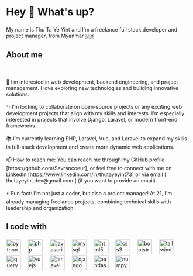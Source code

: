 <h1 align="left">Hey 👋 What's up?</h1>

###

<p align="left">My name is Thu Ta Ye Yint and I'm a freelance full stack developer and project manager, from Myanmar 🇲🇲</p>

###

<h2 align="left">About me</h2>

###

<br clear="both">

<p align="left">👀 I’m interested in web development, backend engineering, and project management. I love exploring new technologies and building innovative solutions.<br><br>✨ I’m looking to collaborate on open-source projects or any exciting web development projects that align with my skills and interests. I'm especially interested in projects that involve Django, Laravel, or modern front-end frameworks.<br><br>📚 I’m currently learning PHP, Laravel, Vue, and Laravel to expand my skills in full-stack development and create more dynamic web applications.<br><br>📫 How to reach me: You can reach me through my GitHub profile [https://github.com/Savrancoeur], or feel free to connect with me on LinkedIn [https://www.linkedin.com/in/thutayeyint73] or via email [ thutayeyint.dev@gmail.com ] (if you want to provide an email).<br><br>⚡ Fun fact: I'm not just a coder, but also a project manager! At 21, I'm already managing freelance projects, combining technical skills with leadership and organization.</p>

###


###

<h2 align="left">I code with</h2>

###

<div align="left">
  <img src="https://skillicons.dev/icons?i=py" height="40" alt="python logo"  />
  <img width="12" />
  <img src="https://skillicons.dev/icons?i=php" height="40" alt="php logo"  />
  <img width="12" />
  <img src="https://skillicons.dev/icons?i=js" height="40" alt="javascript logo"  />
  <img width="12" />
  <img src="https://skillicons.dev/icons?i=mysql" height="40" alt="mysql logo"  />
  <img width="12" />
  <img src="https://skillicons.dev/icons?i=html" height="40" alt="html5 logo"  />
  <img width="12" />
  <img src="https://skillicons.dev/icons?i=css" height="40" alt="css3 logo"  />
  <img width="12" />
  <img src="https://skillicons.dev/icons?i=bootstrap" height="40" alt="bootstrap logo"  />
  <img width="12" />
  <img src="https://skillicons.dev/icons?i=tailwind" height="40" alt="tailwindcss logo"  />
  <img width="12" />
  <img src="https://skillicons.dev/icons?i=jquery" height="40" alt="jquery logo"  />
  <img width="12" />
  <img src="https://skillicons.dev/icons?i=vue" height="40" alt="vuejs logo"  />
  <img width="12" />
  <img src="https://skillicons.dev/icons?i=laravel" height="40" alt="laravel logo"  />
  <img width="12" />
  <img src="https://skillicons.dev/icons?i=django" height="40" alt="django logo"  />
  <img width="12" />
  <img src="https://cdn.simpleicons.org/pandas/150458" height="40" alt="pandas logo"  />
  <img width="12" />
  <img src="https://cdn.simpleicons.org/numpy/013243" height="40" alt="numpy logo"  />  
</div>

###
